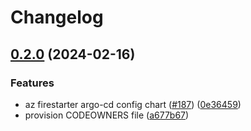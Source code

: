 # Changelog

## [0.2.0](https://github.com/prefapp/charts/compare/argocd-firestarter-config-v0.1.0...argocd-firestarter-config-v0.2.0) (2024-02-16)


### Features

* az firestarter argo-cd config chart ([#187](https://github.com/prefapp/charts/issues/187)) ([0e36459](https://github.com/prefapp/charts/commit/0e364595c002fccc77649b79955d54827d42ce70))
* provision CODEOWNERS file ([a677b67](https://github.com/prefapp/charts/commit/a677b67a8645c950fc06a763eaae18ba1909719e))
